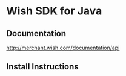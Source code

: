 # Wish SDK for Java

## Documentation

http://merchant.wish.com/documentation/api

## Install Instructions



